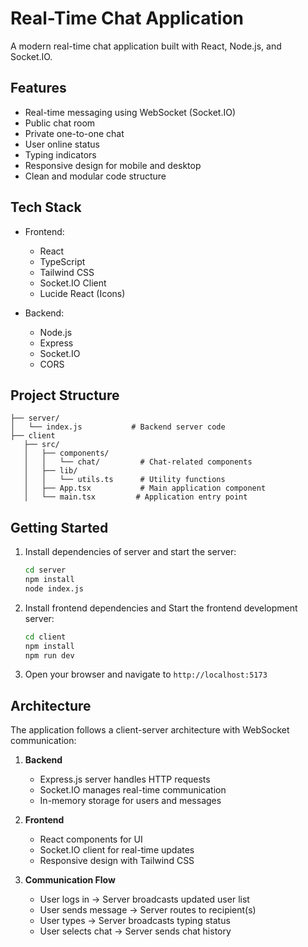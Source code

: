 # Real-Time Chat Application

A modern real-time chat application built with React, Node.js, and Socket.IO.

## Features

- Real-time messaging using WebSocket (Socket.IO)
- Public chat room
- Private one-to-one chat
- User online status
- Typing indicators
- Responsive design for mobile and desktop
- Clean and modular code structure

## Tech Stack

- Frontend:
  - React
  - TypeScript
  - Tailwind CSS
  - Socket.IO Client
  - Lucide React (Icons)

- Backend:
  - Node.js
  - Express
  - Socket.IO
  - CORS

## Project Structure

```
├── server/
│   └── index.js           # Backend server code
├── client
   ├── src/
   │   ├── components/
   │   │   └── chat/         # Chat-related components
   │   ├── lib/
   │   │   └── utils.ts      # Utility functions
   │   ├── App.tsx           # Main application component
   │   └── main.tsx         # Application entry point
```

## Getting Started

1. Install dependencies of server and start the server:
   ```bash
   cd server
   npm install
   node index.js
   ```

2. Install frontend dependencies and Start the frontend development server:
   ```bash
   cd client
   npm install
   npm run dev
   ```

3. Open your browser and navigate to `http://localhost:5173`

## Architecture

The application follows a client-server architecture with WebSocket communication:

1. **Backend**
   - Express.js server handles HTTP requests
   - Socket.IO manages real-time communication
   - In-memory storage for users and messages

2. **Frontend**
   - React components for UI
   - Socket.IO client for real-time updates
   - Responsive design with Tailwind CSS

3. **Communication Flow**
   - User logs in → Server broadcasts updated user list
   - User sends message → Server routes to recipient(s)
   - User types → Server broadcasts typing status
   - User selects chat → Server sends chat history